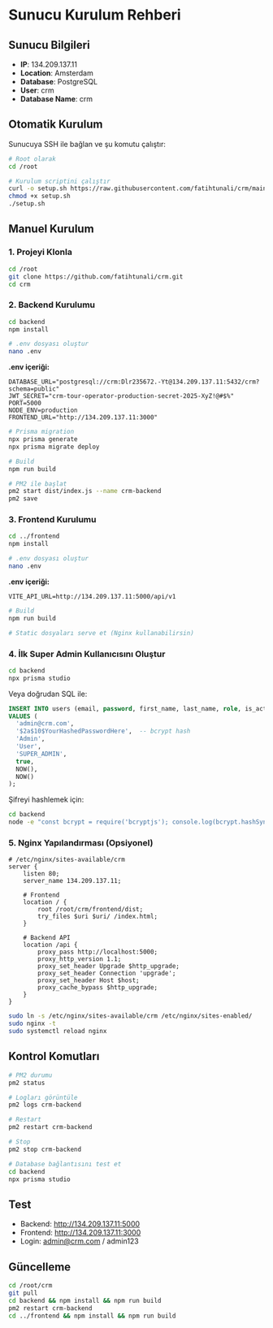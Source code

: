 # Sunucu Kurulum Rehberi

## Sunucu Bilgileri
- **IP**: 134.209.137.11
- **Location**: Amsterdam
- **Database**: PostgreSQL
- **User**: crm
- **Database Name**: crm

## Otomatik Kurulum

Sunucuya SSH ile bağlan ve şu komutu çalıştır:

```bash
# Root olarak
cd /root

# Kurulum scriptini çalıştır
curl -o setup.sh https://raw.githubusercontent.com/fatihtunali/crm/main/setup-server.sh
chmod +x setup.sh
./setup.sh
```

## Manuel Kurulum

### 1. Projeyi Klonla

```bash
cd /root
git clone https://github.com/fatihtunali/crm.git
cd crm
```

### 2. Backend Kurulumu

```bash
cd backend
npm install

# .env dosyası oluştur
nano .env
```

**.env içeriği:**
```env
DATABASE_URL="postgresql://crm:Dlr235672.-Yt@134.209.137.11:5432/crm?schema=public"
JWT_SECRET="crm-tour-operator-production-secret-2025-XyZ!@#$%"
PORT=5000
NODE_ENV=production
FRONTEND_URL="http://134.209.137.11:3000"
```

```bash
# Prisma migration
npx prisma generate
npx prisma migrate deploy

# Build
npm run build

# PM2 ile başlat
pm2 start dist/index.js --name crm-backend
pm2 save
```

### 3. Frontend Kurulumu

```bash
cd ../frontend
npm install

# .env dosyası oluştur
nano .env
```

**.env içeriği:**
```env
VITE_API_URL=http://134.209.137.11:5000/api/v1
```

```bash
# Build
npm run build

# Static dosyaları serve et (Nginx kullanabilirsin)
```

### 4. İlk Super Admin Kullanıcısını Oluştur

```bash
cd backend
npx prisma studio
```

Veya doğrudan SQL ile:

```sql
INSERT INTO users (email, password, first_name, last_name, role, is_active, created_at, updated_at)
VALUES (
  'admin@crm.com',
  '$2a$10$YourHashedPasswordHere',  -- bcrypt hash
  'Admin',
  'User',
  'SUPER_ADMIN',
  true,
  NOW(),
  NOW()
);
```

Şifreyi hashlemek için:

```bash
cd backend
node -e "const bcrypt = require('bcryptjs'); console.log(bcrypt.hashSync('admin123', 10));"
```

### 5. Nginx Yapılandırması (Opsiyonel)

```nginx
# /etc/nginx/sites-available/crm
server {
    listen 80;
    server_name 134.209.137.11;

    # Frontend
    location / {
        root /root/crm/frontend/dist;
        try_files $uri $uri/ /index.html;
    }

    # Backend API
    location /api {
        proxy_pass http://localhost:5000;
        proxy_http_version 1.1;
        proxy_set_header Upgrade $http_upgrade;
        proxy_set_header Connection 'upgrade';
        proxy_set_header Host $host;
        proxy_cache_bypass $http_upgrade;
    }
}
```

```bash
sudo ln -s /etc/nginx/sites-available/crm /etc/nginx/sites-enabled/
sudo nginx -t
sudo systemctl reload nginx
```

## Kontrol Komutları

```bash
# PM2 durumu
pm2 status

# Logları görüntüle
pm2 logs crm-backend

# Restart
pm2 restart crm-backend

# Stop
pm2 stop crm-backend

# Database bağlantısını test et
cd backend
npx prisma studio
```

## Test

- Backend: http://134.209.137.11:5000
- Frontend: http://134.209.137.11:3000
- Login: admin@crm.com / admin123

## Güncelleme

```bash
cd /root/crm
git pull
cd backend && npm install && npm run build
pm2 restart crm-backend
cd ../frontend && npm install && npm run build
```

